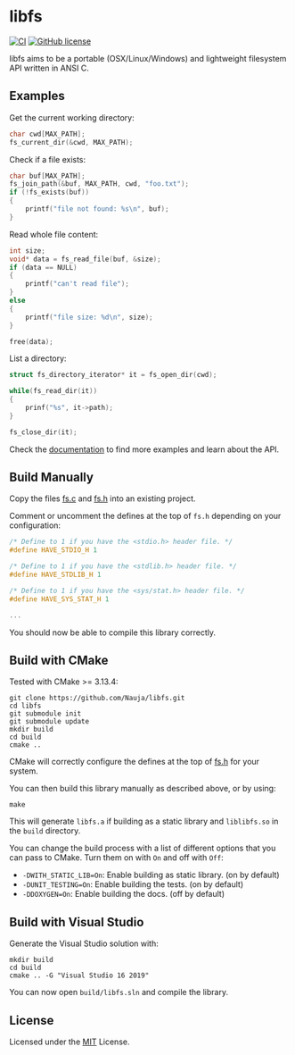 # libfs

[![CI](https://github.com/Nauja/libfs/actions/workflows/CI.yml/badge.svg)](https://github.com/Nauja/libfs/actions/workflows/CI.yml)
[![GitHub license](https://img.shields.io/badge/license-MIT-blue.svg)](https://raw.githubusercontent.com/Nauja/libfs/master/LICENSE)

libfs aims to be a portable (OSX/Linux/Windows) and lightweight filesystem API written in ANSI C.

## Examples

Get the current working directory:

```c
char cwd[MAX_PATH];
fs_current_dir(&cwd, MAX_PATH);
```

Check if a file exists:

```c
char buf[MAX_PATH];
fs_join_path(&buf, MAX_PATH, cwd, "foo.txt");
if (!fs_exists(buf))
{
    printf("file not found: %s\n", buf);
}
```

Read whole file content:

```c
int size;
void* data = fs_read_file(buf, &size);
if (data == NULL)
{
    printf("can't read file");
}
else
{
    printf("file size: %d\n", size);
}

free(data);
```

List a directory:

```c
struct fs_directory_iterator* it = fs_open_dir(cwd);

while(fs_read_dir(it))
{
    prinf("%s", it->path);
}

fs_close_dir(it);
```

Check the [documentation](https://libfs.readthedocs.io/en/latest/) to find more examples and learn about the API.

## Build Manually

Copy the files [fs.c](fs.c) and [fs.h](fs.h) into an existing project.

Comment or uncomment the defines at the top of `fs.h` depending on your configuration:

```c
/* Define to 1 if you have the <stdio.h> header file. */
#define HAVE_STDIO_H 1

/* Define to 1 if you have the <stdlib.h> header file. */
#define HAVE_STDLIB_H 1

/* Define to 1 if you have the <sys/stat.h> header file. */
#define HAVE_SYS_STAT_H 1

...
```

You should now be able to compile this library correctly.

## Build with CMake

Tested with CMake >= 3.13.4:

```
git clone https://github.com/Nauja/libfs.git
cd libfs
git submodule init
git submodule update
mkdir build
cd build
cmake ..
```

CMake will correctly configure the defines at the top of [fs.h](fs.h) for your system.

You can then build this library manually as described above, or by using:

```
make
```

This will generate `libfs.a` if building as a static library and `liblibfs.so` in the `build` directory.

You can change the build process with a list of different options that you can pass to CMake. Turn them on with `On` and off with `Off`:
  * `-DWITH_STATIC_LIB=On`: Enable building as static library. (on by default)
  * `-DUNIT_TESTING=On`: Enable building the tests. (on by default)
  * `-DDOXYGEN=On`: Enable building the docs. (off by default)

## Build with Visual Studio

Generate the Visual Studio solution with:

```
mkdir build
cd build
cmake .. -G "Visual Studio 16 2019"
```

You can now open `build/libfs.sln` and compile the library.

## License

Licensed under the [MIT](LICENSE) License.
